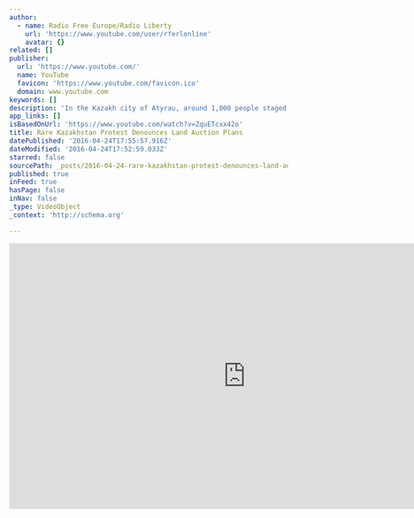 ```yaml
---
author:
  - name: Radio Free Europe/Radio Liberty
    url: 'https://www.youtube.com/user/rferlonline'
    avatar: {}
related: []
publisher:
  url: 'https://www.youtube.com/'
  name: YouTube
  favicon: 'https://www.youtube.com/favicon.ico'
  domain: www.youtube.com
keywords: []
description: 'In the Kazakh city of Atyrau, around 1,000 people staged a rare public protest to denounce a government decision to sell land in auctions. Originally published at - http://www.rferl.org/media/video/kazakh-protest-against-land-auctions/27694028.html'
app_links: []
isBasedOnUrl: 'https://www.youtube.com/watch?v=ZquETcxx42o'
title: Rare Kazakhstan Protest Denounces Land Auction Plans
datePublished: '2016-04-24T17:55:57.916Z'
dateModified: '2016-04-24T17:52:59.033Z'
starred: false
sourcePath: _posts/2016-04-24-rare-kazakhstan-protest-denounces-land-auction-plans.md
published: true
inFeed: true
hasPage: false
inNav: false
_type: VideoObject
_context: 'http://schema.org'

---
```

<iframe src="https://cdn.embedly.com/widgets/media.html?src=https%3A%2F%2Fwww.youtube.com%2Fembed%2FZquETcxx42o%3Ffeature%3Doembed&amp;url=https%3A%2F%2Fwww.youtube.com%2Fwatch%3Fv%3DZquETcxx42o&amp;image=https%3A%2F%2Fi.ytimg.com%2Fvi%2FZquETcxx42o%2Fhqdefault.jpg&amp;key=b7d04c9b404c499eba89ee7072e1c4f7&amp;type=text%2Fhtml&amp;schema=youtube" width="854" height="480" scrolling="no" frameborder="0" allowfullscreen="" style=""></iframe>